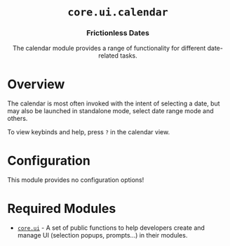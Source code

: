 <div align="center">

# `core.ui.calendar`

### Frictionless Dates

The calendar module provides a range of functionality for different date-related tasks.



</div>

# Overview

The calendar is most often invoked with the intent of selecting a date, but may
also be launched in standalone mode, select date range mode and others.

To view keybinds and help, press `?` in the calendar view.

# Configuration

This module provides no configuration options!

# Required Modules

- [`core.ui`](https://github.com/nvim-neorg/neorg/wiki/Core-UI) - A set of public functions to help developers create and manage UI (selection popups, prompts...) in their modules.

